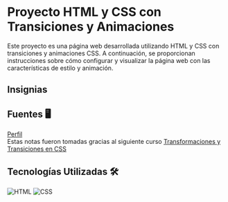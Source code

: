 # Proyecto HTML y CSS con Transiciones y Animaciones

Este proyecto es una página web desarrollada utilizando HTML y CSS con transiciones y animaciones CSS. A continuación, se proporcionan instrucciones sobre cómo configurar y visualizar la página web con las características de estilo y animación.

## Insignias
## Fuentes 🖥️

[Perfil](https://platzi.com/p/juanma0109/)
</br>
Estas notas fueron tomadas gracias al siguiente curso [Transformaciones y Transiciones en CSS](https://platzi.com/cursos/transformaciones-transiciones-css/)

## Tecnologías Utilizadas 🛠️
![HTML](https://img.shields.io/badge/HTML5-E34F26?style=for-the-badge&logo=html5&logoColor=white)
![CSS](https://img.shields.io/badge/CSS3-1572B6?style=for-the-badge&logo=css3&logoColor=white)
